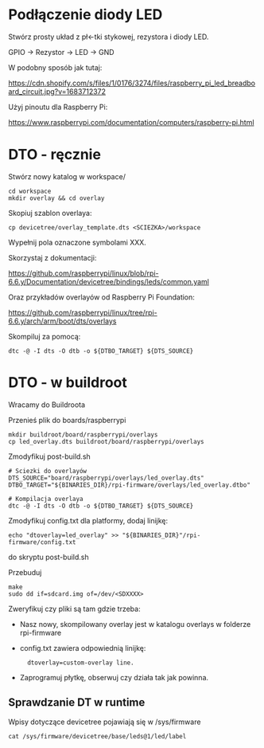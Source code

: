 # Podłączenie diody LED

Stwórz prosty układ z pł←tki stykowej, rezystora i diody LED. 

GPIO -> Rezystor -> LED -> GND

W podobny sposób jak tutaj:

https://cdn.shopify.com/s/files/1/0176/3274/files/raspberry_pi_led_breadboard_circuit.jpg?v=1683712372

Użyj pinoutu dla Raspberry Pi:

https://www.raspberrypi.com/documentation/computers/raspberry-pi.html


# DTO - ręcznie

Stwórz nowy katalog w workspace/

    cd workspace
    mkdir overlay && cd overlay

Skopiuj szablon overlaya:

    cp devicetree/overlay_template.dts <SCIEZKA>/workspace

Wypełnij pola oznaczone symbolami XXX. 

Skorzystaj z dokumentacji: 

https://github.com/raspberrypi/linux/blob/rpi-6.6.y/Documentation/devicetree/bindings/leds/common.yaml 

Oraz przykładów overlayów od Raspberry Pi Foundation:

https://github.com/raspberrypi/linux/tree/rpi-6.6.y/arch/arm/boot/dts/overlays


Skompiluj za pomocą: 

    dtc -@ -I dts -O dtb -o ${DTBO_TARGET} ${DTS_SOURCE}


# DTO - w buildroot

Wracamy do Buildroota

Przenieś plik do boards/raspberrypi

    mkdir buildroot/board/raspberrypi/overlays
    cp led_overlay.dts buildroot/board/raspberrypi/overlays

Zmodyfikuj post-build.sh

    # Sciezki do overlayów
    DTS_SOURCE="board/raspberrypi/overlays/led_overlay.dts"
    DTBO_TARGET="${BINARIES_DIR}/rpi-firmware/overlays/led_overlay.dtbo"

    # Kompilacja overlaya
    dtc -@ -I dts -O dtb -o ${DTBO_TARGET} ${DTS_SOURCE}

Zmodyfikuj config.txt dla platformy, dodaj linijkę:

    echo "dtoverlay=led_overlay" >> "${BINARIES_DIR}"/rpi-firmware/config.txt

do skryptu post-build.sh

Przebuduj

    make
    sudo dd if=sdcard.img of=/dev/<SDXXXX>

Zweryfikuj czy pliki są tam gdzie trzeba:

- Nasz nowy, skompilowany overlay jest w katalogu overlays w folderze rpi-firmware

- config.txt zawiera odpowiednią linijkę:

        dtoverlay=custom-overlay line.

- Zaprogramuj płytkę, obserwuj czy działa tak jak powinna.

## Sprawdzanie DT w runtime

Wpisy dotyczące devicetree pojawiają się w /sys/firmware 

    cat /sys/firmware/devicetree/base/leds@1/led/label